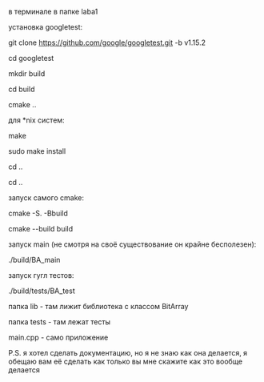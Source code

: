 в терминале в папке laba1

установка googletest:

git clone https://github.com/google/googletest.git -b v1.15.2

cd googletest

mkdir build

cd build

cmake ..

для *nix систем:

  make

  sudo make install

cd ..

cd ..

запуск самого cmake:

cmake -S. -Bbuild  

cmake --build build

запуск main (не смотря на своё существование он крайне бесполезен):

./build/BA_main

запуск гугл тестов:

./build/tests/BA_test

папка lib - там лижит библиотека с классом BitArray

папка tests - там лежат тесты

main.cpp - само приложение

P.S. я хотел сделать документацию, но я не знаю как она делается, я обещаю вам её сделать как только вы мне скажите как это вообще делается
